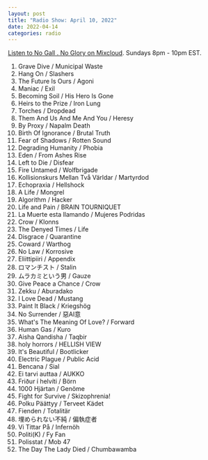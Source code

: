 ```yaml
---
layout: post
title: "Radio Show: April 10, 2022"
date: 2022-04-14
categories: radio
---
```


[Listen to No Gall . No Glory on Mixcloud](https://www.mixcloud.com/jimshreds/april-10-2022-no-gall-no-glory-wkdu-philadelphia-917fm/).
Sundays 8pm - 10pm EST.

1. Grave Dive / Municipal Waste
2. Hang On / Slashers
3. The Future Is Ours / Agoni
4. Maniac / Exil
5. Becoming Soil / His Hero Is Gone
6. Heirs to the Prize / Iron Lung
7. Torches / Dropdead
8. Them And Us And Me And You / Heresy
9. By Proxy / Napalm Death
10. Birth Of Ignorance / Brutal Truth
11. Fear of Shadows / Rotten Sound
12. Degrading Humanity / Phobia
13. Eden / From Ashes Rise
14. Left to Die / Disfear
15. Fire Untamed / Wolfbrigade
16. Kollisionskurs Mellan Två Världar / Martyrdod
17. Echopraxia / Hellshock
18. A Life / Mongrel
19. Algorithm / Hacker
20. Life and Pain / BRAIN TOURNIQUET
21. La Muerte esta llamando / Mujeres Podridas
22. Crow / Klonns
23. The Denyed Times / Life
24. Disgrace / Quarantine
25. Coward / Warthog
26. No Law / Korrosive
27. Eliittipiiri / Appendix
28. ロマンチスト / Stalin
29. ムラカミという男 / Gauze
30. Give Peace a Chance / Crow
31. Zekku / Aburadako
32. I Love Dead / Mustang
33. Paint It Black / Kriegshög
34. No Surrender / 惡AI意
35. What's The Meaning Of Love? / Forward
36. Human Gas / Kuro
37. Aisha Qandisha / Taqbir
38. holy horrors / HELLISH VIEW
39. It's Beautiful / Bootlicker
40. Electric Plague / Public Acid
41. Bencana / Sial
42. Ei tarvi auttaa / AUKKO
43. Friður í helvíti / Börn
44. 1000 Hjärtan / Genöme
45. Fight for Survive / Skizophrenia!
46. Polku Päättyy / Terveet Kädet
47. Fienden / Totalitär
48. 埋められない不純 / 偏執症者
49. Vi Tittar På / Infernöh
50. Politi(K) / Fy Fan
51. Polisstat / Mob 47
52. The Day The Lady Died / Chumbawamba
